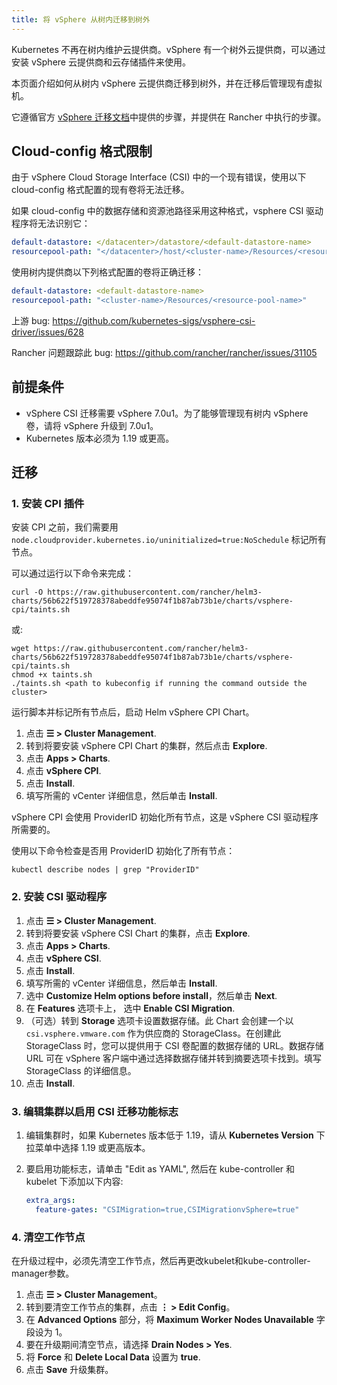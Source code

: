 ```yaml
---
title: 将 vSphere 从树内迁移到树外
---
```


<head>
  <link rel="canonical" href="https://ranchermanager.docs.rancher.com/zh/how-to-guides/new-user-guides/kubernetes-clusters-in-rancher-setup/migrate-to-an-out-of-tree-cloud-provider/migrate-to-out-of-tree-vsphere"/>
</head>

Kubernetes 不再在树内维护云提供商。vSphere 有一个树外云提供商，可以通过安装 vSphere 云提供商和云存储插件来使用。

本页面介绍如何从树内 vSphere 云提供商迁移到树外，并在迁移后管理现有虚拟机。

它遵循官方 [vSphere 迁移文档](https://vsphere-csi-driver.sigs.k8s.io/features/vsphere_csi_migration.html)中提供的步骤，并提供在 Rancher 中执行的步骤。

## Cloud-config 格式限制

由于 vSphere Cloud Storage Interface (CSI) 中的一个现有错误，使用以下 cloud-config 格式配置的现有卷将无法迁移。

如果 cloud-config 中的数据存储和资源池路径采用这种格式，vsphere CSI 驱动程序将无法识别它：

```yaml
default-datastore: </datacenter>/datastore/<default-datastore-name>
resourcepool-path: "</datacenter>/host/<cluster-name>/Resources/<resource-pool-name>"
```

使用树内提供商以下列格式配置的卷将正确迁移：

```yaml
default-datastore: <default-datastore-name>
resourcepool-path: "<cluster-name>/Resources/<resource-pool-name>"
```

上游 bug: https://github.com/kubernetes-sigs/vsphere-csi-driver/issues/628

Rancher 问题跟踪此 bug: https://github.com/rancher/rancher/issues/31105

## 前提条件

- vSphere CSI 迁移需要 vSphere 7.0u1。为了能够管理现有树内 vSphere 卷，请将 vSphere 升级到 7.0u1。
- Kubernetes 版本必须为 1.19 或更高。

## 迁移

### 1. 安装 CPI 插件

安装 CPI 之前，我们需要用 `node.cloudprovider.kubernetes.io/uninitialized=true:NoSchedule` 标记所有节点。

可以通过运行以下命令来完成：

```
curl -O https://raw.githubusercontent.com/rancher/helm3-charts/56b622f519728378abeddfe95074f1b87ab73b1e/charts/vsphere-cpi/taints.sh
```

或:

```
wget https://raw.githubusercontent.com/rancher/helm3-charts/56b622f519728378abeddfe95074f1b87ab73b1e/charts/vsphere-cpi/taints.sh
chmod +x taints.sh
./taints.sh <path to kubeconfig if running the command outside the cluster>
```

运行脚本并标记所有节点后，启动 Helm vSphere CPI Chart。

1. 点击 **☰ > Cluster Management**.
1. 转到将要安装 vSphere CPI Chart 的集群，然后点击 **Explore**.
1. 点击 **Apps > Charts**.
1. 点击 **vSphere CPI**.
1. 点击 **Install**.
1. 填写所需的 vCenter 详细信息，然后单击 **Install**.

vSphere CPI 会使用 ProviderID 初始化所有节点，这是 vSphere CSI 驱动程序所需要的。

使用以下命令检查是否用 ProviderID 初始化了所有节点：

```
kubectl describe nodes | grep "ProviderID"
```

### 2. 安装 CSI 驱动程序

1. 点击 **☰ > Cluster Management**.
1. 转到将要安装 vSphere CSI Chart 的集群，点击 **Explore**.
1. 点击 **Apps > Charts**.
1. 点击 **vSphere CSI**.
1. 点击 **Install**.
1. 填写所需的 vCenter 详细信息，然后单击 **Install**.
1. 选中 **Customize Helm options before install**，然后单击 **Next**.
1. 在 **Features** 选项卡上， 选中 **Enable CSI Migration**.
1. （可选）转到 **Storage** 选项卡设置数据存储。此 Chart 会创建一个以 `csi.vsphere.vmware.com` 作为供应商的 StorageClass。在创建此 StorageClass 时，您可以提供用于 CSI 卷配置的数据存储的 URL。数据存储 URL 可在 vSphere 客户端中通过选择数据存储并转到摘要选项卡找到。填写 StorageClass 的详细信息。
1. 点击 **Install**.

### 3. 编辑集群以启用 CSI 迁移功能标志

1. 编辑集群时，如果 Kubernetes 版本低于 1.19，请从 **Kubernetes Version** 下拉菜单中选择 1.19 或更高版本。
2. 要启用功能标志，请单击 "Edit as YAML", 然后在 kube-controller 和 kubelet 下添加以下内容:

   ```yaml
   extra_args:
     feature-gates: "CSIMigration=true,CSIMigrationvSphere=true"
   ```

### 4. 清空工作节点

在升级过程中，必须先清空工作节点，然后再更改kubelet和kube-controller-manager参数。

1. 点击 **☰ > Cluster Management**。
1. 转到要清空工作节点的集群，点击 **⋮ > Edit Config**。
1. 在 **Advanced Options** 部分，将 **Maximum Worker Nodes Unavailable** 字段设为 1。
1. 要在升级期间清空节点，请选择 **Drain Nodes > Yes**.
1. 将 **Force** 和 **Delete Local Data** 设置为 **true**.
1. 点击 **Save** 升级集群。

